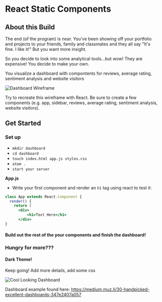# React Static Components

## About this Build

The end (of the program) is near. You've been showing off your portfolio and projects to your friends, family and classmates and they all say "It's fine. I like it!" But you want more insight.

So you decide to look into some analytical tools...but wow! They are expensive! You decide to make your own.

You visualize a dashboard with compontents for reviews, average rating, sentiment analysis and website visitors

![Dashboard Wireframe](https://i.imgur.com/5mCo2tV.png)

Try to recreate this wireframe with React. Be sure to create a few components (e.g. app, sidebar, reviews, average rating, sentiment analysis, website visitors).

## Get Started

### Set up

- `mkdir dashboard`
- `cd dashboard`
- `touch index.html app.js styles.css`
- `atom .`
- `start your server`

**App.js**

- Write your first component and render an `h1` tag using react to test it:

```jsx
class App extends React.Component {
  render() {
    return (
      <div>
          <h1>Text Here</h1>
      </div>
}
```

#### Build out the rest of the your components and finish the dashboard!

### Hungry for more??? 
#### Dark Theme!

Keep going! Add more details, add some css

![Cool Looking Dashboard](https://i.imgur.com/3kPnrAq.png)

Dashboard example found here: https://medium.muz.li/30-handpicked-excellent-dashboards-347e2407a057
